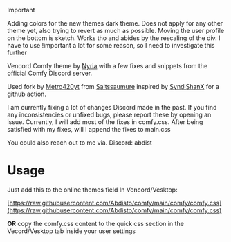 >[!IMPORTANT]
>Adding colors for the new themes dark theme. Does not apply for any other theme yet, also trying to revert as much as possible. Moving the user profile on the bottom is sketch. Works tho and abides by the rescaling of the div. I have to use !important a lot for some reason, so I need to investigate this further

Vencord Comfy theme by [Nyria](https://github.com/Comfy-Themes/Discord.git) with a few fixes and snippets from the official Comfy Discord server.

Used fork by [Metro420yt](https://github.com/Metro420yt/ClassUpdate) from [Saltssaumure](https://github.com/Saltssaumure/ClassUpdate) inspired by [SyndiShanX](https://github.com/SyndiShanX/Update-Classes) for a github action.

I am currently fixing a lot of changes Discord made in the past.
If you find any inconsistencies or unfixed bugs, please report these by opening an issue.
Currently, I will add most of the fixes in comfy.css. After being satisfied with my fixes, will I append the fixes to main.css 

You could also reach out to me via. Discord: abdist

# Usage
Just add this to the online themes field In Vencord/Vesktop:

[https://raw.githubusercontent.com/Abdisto/comfy/main/comfy/comfy.css](https://raw.githubusercontent.com/Abdisto/comfy/main/comfy/comfy.css)

**OR** copy the comfy.css content to the quick css section in the Vecord/Vesktop tab inside your user settings
